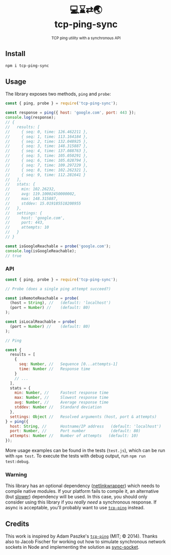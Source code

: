 <div align="center"><h1>💻⌛️⇄🌏<br>tcp-ping-sync</h1><p><small>TCP ping utility with a synchronous API</small></p></div>

## Install

```sh
npm i tcp-ping-sync
```

## Usage

The library exposes two methods, `ping` and `probe`:

```js
const { ping, probe } = require('tcp-ping-sync');

const response = ping({ host: 'google.com', port: 443 });
console.log(response);
// {
//   results: [
//     { seq: 0, time: 126.462211 },
//     { seq: 1, time: 113.164184 },
//     { seq: 2, time: 132.048925 },
//     { seq: 3, time: 148.315887 },
//     { seq: 4, time: 137.088763 },
//     { seq: 5, time: 105.050291 },
//     { seq: 6, time: 105.028794 },
//     { seq: 7, time: 109.297229 },
//     { seq: 8, time: 102.262321 },
//     { seq: 9, time: 112.281641 }
//   ],
//   stats: {
//     min: 102.26232,
//     avg: 119.10002450000002,
//     max: 148.315887,
//     stddev: 15.019185518208955
//   },
//   settings: {
//     host: 'google.com',
//     port: 443,
//     attempts: 10
//   }
// }

const isGoogleReachable = probe('google.com');
console.log(isGoogleReachable);
// true
```

### API

```js
const { ping, probe } = require('tcp-ping-sync');

// Probe (does a single ping attempt succeed?)

const isRemoteReachable = probe(
  (host = String), //   (default: 'localhost')
  (port = Number) //    (default: 80)
);

const isLocalReachable = probe(
  (port = Number) //    (default: 80)
);

// Ping

const {
  results = [
    {
      seq: Number, //   Sequence [0...attempts-1]
      time: Number //   Response time
    }
    // ...
  ],
  stats = {
    min: Number, //     Fastest response time
    max: Number, //     Slowest response time
    avg: Number, //     Average response time
    stddev: Number //   Standard deviation
  },
  settings: Object //   Resolved arguments (host, port & attempts)
} = ping({
  host: String, //      Hostname/IP address   (default: 'localhost')
  port: Number, //      Port number           (default: 80)
  attempts: Number //   Number of attempts   (default: 10)
});
```

More usage examples can be found in the tests (`test.js`), which can be run with `npm test`. To execute the tests with debug output, run `npm run test:debug`.

### Warning

This library has an optional dependency ([netlinkwrapper](https://github.com/JacobFischer/netlinkwrapper)) which needs to compile native modules. If your platform fails to compile it, an alternative (but [slower](https://github.com/JacobFischer/sync-socket)) dependency will be used. In this case, you should only consider using this library if you _really need_ a synchronous response. If async is acceptable, you'll probably want to use [`tcp-ping`](https://github.com/apaszke/tcp-ping) instead.

## Credits

This work is inspired by Adam Paszke's [`tcp-ping`](https://github.com/apaszke/tcp-ping) (MIT; © 2014). Thanks also to Jacob Fischer for working out how to simulate synchronous network sockets in Node and implementing the solution as [sync-socket](https://github.com/JacobFischer/sync-socket).
